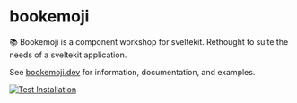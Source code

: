 # bookemoji

📚 Bookemoji is a component workshop for sveltekit.
Rethought to suite the needs of a sveltekit application.

See [bookemoji.dev](https://bookemoji.dev) for information, documentation, and examples.

[![Test Installation](https://github.com/bookemoji/bookemoji/actions/workflows/test-installation.yml/badge.svg)](https://github.com/bookemoji/bookemoji/actions/workflows/test-installation.yml)
